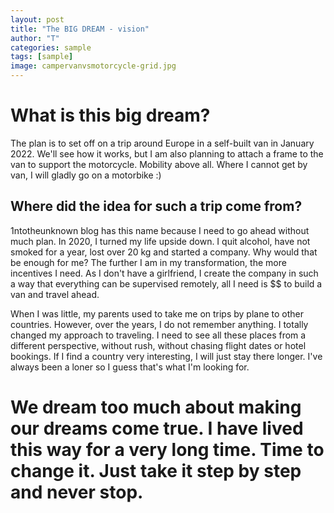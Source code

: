 ```yaml
---
layout: post
title: "The BIG DREAM - vision"
author: "T"
categories: sample
tags: [sample]
image: campervanvsmotorcycle-grid.jpg
---
```


# What is this big dream?

The plan is to set off on a trip around Europe in a self-built van in January 2022. We'll see how it works, but I am also planning to attach a frame to the van to support the motorcycle. Mobility above all. Where I cannot get by van, I will gladly go on a motorbike :)

## Where did the idea for such a trip come from?

1ntotheunknown blog has this name because I need to go ahead without much plan. In 2020, I turned my life upside down. I quit alcohol, have not smoked for a year, lost over 20 kg and started a company. Why would that be enough for me? The further I am in my transformation, the more incentives I need. As I don't have a girlfriend, I create the company in such a way that everything can be supervised remotely, all I need is $$ to build a van and travel ahead.

When I was little, my parents used to take me on trips by plane to other countries. However, over the years, I do not remember anything. I totally changed my approach to traveling. I need to see all these places from a different perspective, without rush, without chasing flight dates or hotel bookings. If I find a country very interesting, I will just stay there longer. I've always been a loner so I guess that's what I'm looking for.


# We dream too much about making our dreams come true. I have lived this way for a very long time. Time to change it. Just take it step by step and never stop.
